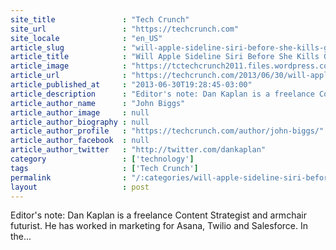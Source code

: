 ```yaml
---
site_title               : "Tech Crunch"
site_url                 : "https://techcrunch.com"
site_locale              : "en_US"
article_slug             : "will-apple-sideline-siri-before-she-kills-google"
article_title            : "Will Apple Sideline Siri Before She Kills Google?"
article_image            : "https://tctechcrunch2011.files.wordpress.com/2013/06/siri.jpg?w=764&h=400&crop=1"
article_url              : "https://techcrunch.com/2013/06/30/will-apple-sideline-siri-before-she-kills-google/"
article_published_at     : "2013-06-30T19:28:45-03:00"
article_description      : "Editor's note: Dan Kaplan is a freelance Content Strategist and armchair futurist. He has worked in marketing for Asana, Twilio and Salesforce. In the..."
article_author_name      : "John Biggs"
article_author_image     : null
article_author_biography : null
article_author_profile   : "https://techcrunch.com/author/john-biggs/"
article_author_facebook  : null
article_author_twitter   : "http://twitter.com/dankaplan"
category                 : ['technology']
tags                     : ['Tech Crunch']
permalink                : "/:categories/will-apple-sideline-siri-before-she-kills-google/"
layout                   : post
---
```


Editor's note: Dan Kaplan is a freelance Content Strategist and armchair futurist. He has worked in marketing for Asana, Twilio and Salesforce. In the...
